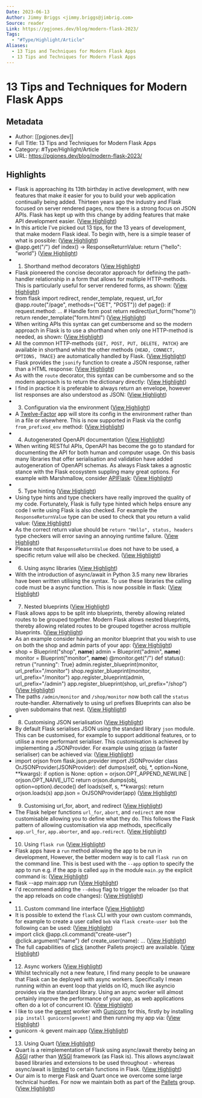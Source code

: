 ```yaml
---
Date: 2023-06-13
Author: Jimmy Briggs <jimmy.briggs@jimbrig.com>
Source: reader
Link: https://pgjones.dev/blog/modern-flask-2023/
Tags:
  - "#Type/Highlight/Article"
Aliases:
  - 13 Tips and Techniques for Modern Flask Apps
  - 13 Tips and Techniques for Modern Flask Apps
---
```

# 13 Tips and Techniques for Modern Flask Apps

## Metadata
- Author: [[pgjones.dev]]
- Full Title: 13 Tips and Techniques for Modern Flask Apps
- Category: #Type/Highlight/Article
- URL: https://pgjones.dev/blog/modern-flask-2023/

## Highlights
- Flask is approaching its 13th birthday in active development, with new features that make it easier for you to build your web application continually being added. Thirteen years ago the industry and Flask focused on server rendered pages, now there is a strong focus on JSON APIs. Flask has kept up with this change by adding features that make API development easier. ([View Highlight](https://read.readwise.io/read/01h0zqrk5karb0etf9ze8a9g25))
- In this article I've picked out 13 tips, for the 13 years of development, that make modern Flask ideal. To begin with, here is a simple teaser of what is possible: ([View Highlight](https://read.readwise.io/read/01h0zqrpex4kp41j8aswvs7stw))
- @app.get("/") def index() -> ResponseReturnValue: return {"hello": "world"} ([View Highlight](https://read.readwise.io/read/01h0zqs32jtv7g493xw4hgry6t))
- 1. Shorthand method decorators ([View Highlight](https://read.readwise.io/read/01h0zqs6ckjtcfrf95kev5bc48))
- Flask pioneered the concise decorator approach for defining the path-handler relationship in a form that allows for multiple HTTP-methods. This is particularly useful for server rendered forms, as shown: ([View Highlight](https://read.readwise.io/read/01h0zqs8aybtzxr7e6cmankxcv))
- from flask import redirect, render_template, request, url_for @app.route("/page", methods={"GET", "POST"}) def page(): if request.method: ... # Handle form post return redirect(url_form("home")) return render_template("form.html") ([View Highlight](https://read.readwise.io/read/01h0zqscp6x92g947xsref93mk))
- When writing APIs this syntax can get cumbersome and so the modern approach in Flask is to use a shorthand when only one HTTP-method is needed, as shown: ([View Highlight](https://read.readwise.io/read/01h0zqsf6spvkgc94qetkkh9vj))
- All the common HTTP-methods `{GET, POST, PUT, DELETE, PATCH}` are available in shorthand whilst the other methods `{HEAD, CONNECT, OPTIONS, TRACE}` are automatically handled by Flask. ([View Highlight](https://read.readwise.io/read/01h0zqshjhtb5c21x92rd3x9w3))
- Flask provides the `jsonify` function to create a JSON response, rather than a HTML response: ([View Highlight](https://read.readwise.io/read/01h0zqsrnw0q3bk5admhvhq0v3))
- As with the `route` decorator, this syntax can be cumbersome and so the modern approach is to return the dictionary directly: ([View Highlight](https://read.readwise.io/read/01h0zqsxnfg0k57ts7hsbqdtvq))
- I find in practice it is preferable to always return an envelope, however list responses are also understood as JSON: ([View Highlight](https://read.readwise.io/read/01h0zqt01t47fs2dkte2x98sw2))
- 3. Configuration via the environment ([View Highlight](https://read.readwise.io/read/01h0zqt57y7dt1nbjvspvej7p8))
- A [Twelve-Factor](https://12factor.net/) app will store its config in the environment rather than in a file or elsewhere. This is now supported in Flask via the config `from_prefixed_env` method: ([View Highlight](https://read.readwise.io/read/01h0zqt7yewpa3p1zvs7v65jyg))
- 4. Autogenerated OpenAPI documentation ([View Highlight](https://read.readwise.io/read/01h0zqv0wkqwj5kgtdsnq9p8t2))
- When writing RESTful APIs, OpenAPI has become the go to standard for documenting the API for both human and computer usage. On this basis many libraries that offer serialisation and validation have added autogeneration of OpenAPI schemas. As always Flask takes a agnostic stance with the Flask ecosystem suppling many great options. For example with Marshmallow, consider [APIFlask](https://apiflask.com/): ([View Highlight](https://read.readwise.io/read/01h0zqv3fy6k3jadsre68rgrm1))
- 5. Type hinting ([View Highlight](https://read.readwise.io/read/01h0zqvdesmfs0crq7jq9z3ans))
- Using type hints and type checkers have really improved the quality of my code. Fortunately, Flask is fully type hinted which helps ensure any code I write using Flask is also checked. For example the `ResponseReturnValue` type can be used to check that you return a valid value: ([View Highlight](https://read.readwise.io/read/01h0zqvfwxvgwjn0tx9e5yyg7k))
- As the correct return value should be `return "Hello", status, headers` type checkers will error saving an annoying runtime failure. ([View Highlight](https://read.readwise.io/read/01h0zqvkabh54s993b278nnd0y))
- Please note that `ResponseReturnValue` does not have to be used, a specific return value will also be checked. ([View Highlight](https://read.readwise.io/read/01h0zqvp1q25d7sxc2xkrvg288))
- 6. Using async libraries ([View Highlight](https://read.readwise.io/read/01h0zqvsj0dsfdn5b3d48eevjw))
- With the introduction of async/await in Python 3.5 many new libraries have been written utilising the syntax. To use these libraries the calling code must be a async function. This is now possible in flask: ([View Highlight](https://read.readwise.io/read/01h0zqvw9acfyd1n35w22j2q26))
- 7. Nested blueprints ([View Highlight](https://read.readwise.io/read/01h0zqw56b5b3wpqkxwvax5a9a))
- Flask allows apps to be split into blueprints, thereby allowing related routes to be grouped together. Modern Flask allows nested blueprints, thereby allowing related routes to be grouped together across multiple blueprints. ([View Highlight](https://read.readwise.io/read/01h0zqw7xswz7ydf7jbnhsfrdr))
- As an example consider having an monitor blueprint that you wish to use on both the shop and admin parts of your app: ([View Highlight](https://read.readwise.io/read/01h0zqwb0rn1kna3dfxg61yz14))
- shop = Blueprint("shop", __name__) admin = Blueprint("admin", __name__) monitor = Blueprint("monitor", __name__) @monitor.get("/") def status(): retrun {"running": True} admin.register_blueprint(monitor, url_prefix="/monitor") shop.register_blueprint(monitor, url_prefix="/monitor") app.register_blueprint(admin, url_prefix="/admin") app.register_blueprint(shop, url_prefix="/shop") ([View Highlight](https://read.readwise.io/read/01h0zqwm08dhg2ctajmwf1xaxy))
- The paths `/admin/monitor` and `/shop/monitor` now both call the `status` route-handler. Alternatively to using url prefixes Blueprints can also be given subdomains that nest. ([View Highlight](https://read.readwise.io/read/01h0zqwpxdq0tyztfa6pptaj0r))
- 8. Customising JSON serialisation ([View Highlight](https://read.readwise.io/read/01h0zqwwrsb1xvv4013jhcjxje))
- By default Flask serialises JSON using the standard library `json` module. This can be customised, for example to support additional features, or to utilise a more performant serialiser. This customisation is achieved by implementing a JSONProvider. For example using [orjson](https://pypi.org/project/orjson) (a faster serialiser) can be achieved via: ([View Highlight](https://read.readwise.io/read/01h0zqwzhkqv8xqx8t5fqxyr46))
- import orjson from flask.json.provider import JSONProvider class OrJSONProvider(JSONProvider): def dumps(self, obj, *, option=None, **kwargs): if option is None: option = orjson.OPT_APPEND_NEWLINE | orjson.OPT_NAIVE_UTC return orjson.dumps(obj, option=option).decode() def loads(self, s, **kwargs): return orjson.loads(s) app.json = OrJSONProvider(app) ([View Highlight](https://read.readwise.io/read/01h0zqxh69mwe031bhqmejbwv5))
- 9. Customising url_for, abort, and redirect ([View Highlight](https://read.readwise.io/read/01h0zqxs3ypjk7fc83qdc0tx3z))
- The Flask helper functions `url_for`, `abort`, and `redirect` are now customisable allowing you to define what they do. This follows the Flask pattern of allowing customisation via app methods, specifically `app.url_for`, `app.aborter`, and `app.redirect`. ([View Highlight](https://read.readwise.io/read/01h0zqxx1emv3fdtk17srmaqz0))
- 10. Using `flask run` ([View Highlight](https://read.readwise.io/read/01h0zqy8fhc1tcrjjsextcjkym))
- Flask apps have a `run` method allowing the app to be run in development, However, the better modern way is to call `flask run` on the command line. This is best used with the `--app` option to specify the app to run e.g. if the app is called `app` in the module `main.py` the explicit command is: ([View Highlight](https://read.readwise.io/read/01h0zqyanmd934yh4vs9mk66e4))
- flask --app main:app run ([View Highlight](https://read.readwise.io/read/01h0zqyrad3che8x0mysktzd74))
- I'd recommend adding the `--debug` flag to trigger the reloader (so that the app reloads on code changes): ([View Highlight](https://read.readwise.io/read/01h0zqyvvw44kgrzg8wxe363xq))
- 11. Custom command line interface ([View Highlight](https://read.readwise.io/read/01h0zqz13sgye99nsmwjy1v4f7))
- It is possible to extend the `flask` CLI with your own custom commands, for example to create a user called `bob` via `flask create-user bob` the following can be used: ([View Highlight](https://read.readwise.io/read/01h0zqz3jpf4vsv41e2477ewth))
- import click @app.cli.command("create-user") @click.argument("name") def create_user(name): ... ([View Highlight](https://read.readwise.io/read/01h0zqz7rrwt44t9jr18a5te84))
- The full capabilities of [click](https://click.palletsprojects.com) (another Pallets project) are available. ([View Highlight](https://read.readwise.io/read/01h0zqzbazwj2hretj9b9p15ac))
- 12. Async workers ([View Highlight](https://read.readwise.io/read/01h0zqzfss2x7pxv9wx1r48t1d))
- Whilst technically not a new feature, I find many people to be unaware that Flask can be deployed with async workers. Specifically I mean running within an event loop that yields on IO, much like asyncio provides via the standard library. Using an async worker will almost certainly improve the performance of your app, as web applications often do a lot of concurrent IO. ([View Highlight](https://read.readwise.io/read/01h0zqzj94k3f1rj8324jkygn1))
- I like to use the [gevent](https://www.gevent.org/) worker with [Gunicorn](https://gunicorn.org) for this, firstly by installing `pip install gunicorn[gevent]` and then running my app via: ([View Highlight](https://read.readwise.io/read/01h0zqzqvjbef7ac826s2dwkze))
- gunicorn -k gevent main:app ([View Highlight](https://read.readwise.io/read/01h0zqzzwn29ts4yc8exrfzvt1))
- 13. Using Quart ([View Highlight](https://read.readwise.io/read/01h0zr036et6sy8wbdp5pegt1t))
- Quart is a reimplementation of Flask using async/await thereby being an [ASGI](https://asgi.readthedocs.io/en/latest/) rather than [WSGI](https://en.wikipedia.org/wiki/Web_Server_Gateway_Interface) framework (as Flask is). This allows async/await based libraries and extensions to be used throughout - whereas async/await is [limited](https://flask.palletsprojects.com/en/2.1.x/async-await/) to certain functions in Flask. ([View Highlight](https://read.readwise.io/read/01h0zr08g47yd5jxv6wcngz9jy))
- Our aim is to merge Flask and Quart once we overcome some large technical hurdles. For now we maintain both as part of the [Pallets](https://palletsprojects.com) group. ([View Highlight](https://read.readwise.io/read/01h0zr0ctw7ngvwp6ne92bykpr))
